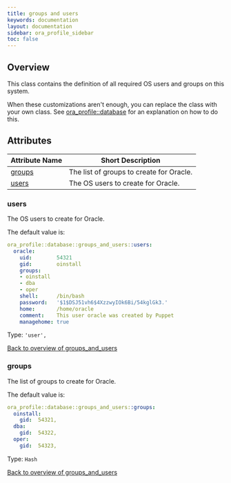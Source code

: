 ```yaml
---
title: groups and users
keywords: documentation
layout: documentation
sidebar: ora_profile_sidebar
toc: false
---
```

## Overview

This class contains the definition of all required OS users and groups on this system.

When these customizations aren't enough, you can replace the class with your own class. See [ora_profile::database](./database.html) for an explanation on how to do this.




## Attributes



Attribute Name                     | Short Description                        |
---------------------------------- | ---------------------------------------- |
[groups](#groups_and_users_groups) | The list of groups to create for Oracle. |
[users](#groups_and_users_users)   | The OS users to create for Oracle.       |




### users<a name='groups_and_users_users'>

The OS users to create for Oracle.

The default value is:

```yaml
ora_profile::database::groups_and_users::users:
  oracle:
    uid:        54321
    gid:        oinstall
    groups:
    - oinstall
    - dba
    - oper
    shell:      /bin/bash
    password:   '$1$DSJ51vh6$4XzzwyIOk6Bi/54kglGk3.'
    home:       /home/oracle
    comment:    This user oracle was created by Puppet
    managehome: true
```
Type: `'user',`



[Back to overview of groups_and_users](#attributes)

### groups<a name='groups_and_users_groups'>

The list of groups to create for Oracle.

The default value is:

```yaml
ora_profile::database::groups_and_users::groups:
  oinstall:
    gid:  54321,
  dba:
    gid:  54322,
  oper:
    gid:  54323,

```

Type: `Hash`



[Back to overview of groups_and_users](#attributes)
